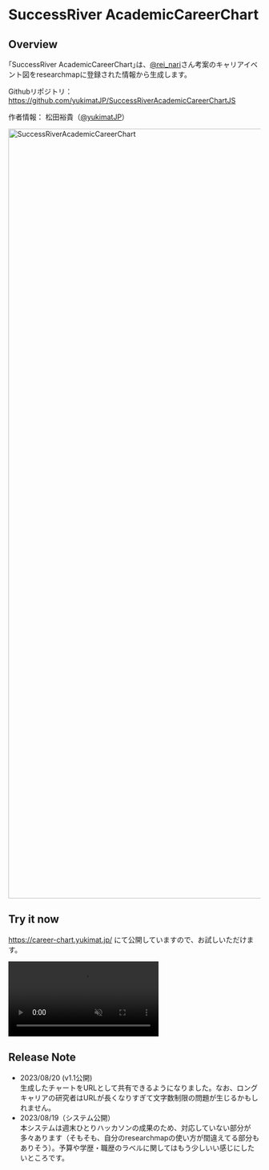 # SuccessRiver AcademicCareerChart

## Overview
｢SuccessRiver AcademicCareerChart｣は、<a href="https://twitter.com/rei_nari">@rei_nari</a>さん考案のキャリアイベント図をresearchmapに登録された情報から生成します。

Githubリポジトリ： <a href="https://github.com/yukimatJP/SuccessRiverAcademicCareerChartJS">https://github.com/yukimatJP/SuccessRiverAcademicCareerChartJS</a>

作者情報： 松田裕貴（<a href="https://twitter.com/yukimatJP">@yukimatJP</a>）

<img width="1539" alt="SuccessRiverAcademicCareerChart" src="https://github.com/yukimatJP/SuccessRiverAcademicCareerChartJS/assets/3212917/09d336cb-0779-4006-9f15-033e0d36d399">

## Try it now
<a href="https://career-chart.yukimat.jp/">https://career-chart.yukimat.jp/</a> にて公開していますので、お試しいただけます。
<div><video controls src="https://github.com/yukimatJP/SuccessRiverAcademicCareerChartJS/assets/3212917/fa29852c-199e-41d8-b437-c57c4b107d4c" muted="true"></video></div>

## Release Note

- 2023/08/20 (v1.1公開)  
  生成したチャートをURLとして共有できるようになりました。なお、ロングキャリアの研究者はURLが長くなりすぎて文字数制限の問題が生じるかもしれません。
- 2023/08/19（システム公開）  
  本システムは週末ひとりハッカソンの成果のため、対応していない部分が多々あります（そもそも、自分のresearchmapの使い方が間違えてる部分もありそう）。予算や学歴・職歴のラベルに関してはもう少しいい感じにしたいところです。
